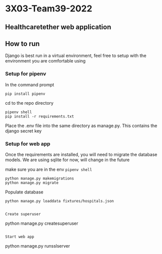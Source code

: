 # 3X03-Team39-2022
## Healthcaretether web application
## How to run
Django is best run in a virtual environment, feel free to setup with the environment you are comfortable using
### Setup for pipenv

In the command prompt
```
pip install pipenv
```

cd to the repo directory
```
pipenv shell
pip install -r requirements.txt
```

Place the .env file into the same directory as manage.py. This contains the django secret key

### Setup for web app
Once the requirements are installed, you will need to migrate the database models. We are using sqlite for now, will change in the future

make sure you are in the env `pipenv shell`
```
python manage.py makemigrations
python manage.py migrate
```

Populate database
```
python manage.py loaddata fixtures/hospitals.json


Create superuser
```
python manage.py createsuperuser
```

Start web app
```
python manage.py runsslserver
```

